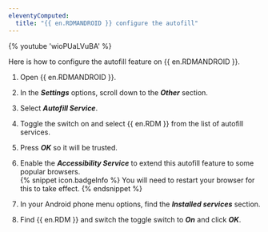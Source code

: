 ```yaml
---
eleventyComputed:
  title: "{{ en.RDMANDROID }} configure the autofill"
---
```

{% youtube 'wioPUaLVuBA' %}

Here is how to configure the autofill feature on {{ en.RDMANDROID }}.

1. Open {{ en.RDMANDROID }}.
1. In the ***Settings*** options, scroll down to the ***Other*** section.
1. Select ***Autofill Service***.
1. Toggle the switch on and select {{ en.RDM }} from the list of autofill services.
1. Press ***OK*** so it will be trusted.
1. Enable the ***Accessibility Service*** to extend this autofill feature to some popular browsers.  
{% snippet icon.badgeInfo %}
You will need to restart your browser for this to take effect.
{% endsnippet %}

7. In your Android phone menu options, find the ***Installed services*** section.
1. Find {{ en.RDM }} and switch the toggle switch to ***On*** and click ***OK***.
